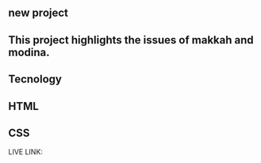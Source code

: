 ## new project
## This project highlights the issues of makkah and modina.
## Tecnology
## HTML
## CSS
LIVE LINK:
